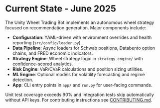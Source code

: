 # Current State - June 2025

The Unity Wheel Trading Bot implements an autonomous wheel strategy focused on recommendation generation. Major components include:

- **Configuration**: YAML-driven with environment overrides and health reporting (`src/config/loader.py`).
- **Data Pipeline**: Async loaders for Schwab positions, Databento option chains, and FRED economic indicators.
- **Strategy Engine**: Wheel strategy logic in `strategy_engine/` with confidence-scored analytics.
- **Risk Engine**: VaR/CVaR calculations and position sizing utilities.
- **ML Engine**: Optional models for volatility forecasting and regime detection.
- **App**: CLI entry points in `app/` and `run.py` for user-facing commands.

Unit test coverage exceeds 90% and integration tests skip automatically without API keys. For contributing instructions see [CONTRIBUTING.md](CONTRIBUTING.md).
